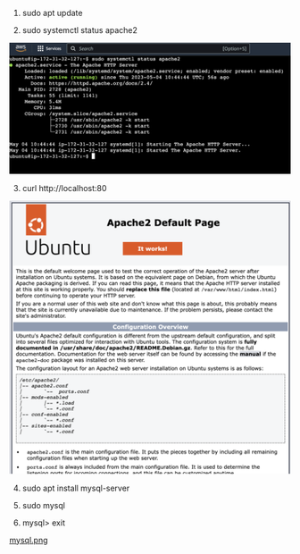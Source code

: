 1. sudo apt update

2. sudo systemctl status apache2

![Running Apache2.png](https://github.com/Lummysloane/Project-1/blob/main/Running%20Apache2.png)

3. curl http://localhost:80

![ubuntu.png](https://github.com/Lummysloane/Project-1/blob/main/Ubuntu.png)

4. sudo apt install mysql-server

5. sudo mysql

6. mysql> exit

[mysql.png](https://github.com/Lummysloane/Project-1/blob/main/MYSQL.png)

